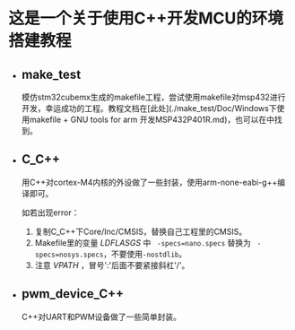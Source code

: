 # 这是一个关于使用C++开发MCU的环境搭建教程

* ## make_test

	模仿stm32cubemx生成的makefile工程，尝试使用makefile对msp432进行开发，幸运成功的工程。教程文档在[此处](./make_test/Doc/Windows下使用makefile + GNU tools for arm 开发MSP432P401R.md)，也可以在中找到。

* ## C_C++

	用C++对cortex-M4内核的外设做了一些封装，使用arm-none-eabi-g++编译即可。
	
	如若出现error：
	
	1. 复制C_C++下Core/Inc/CMSIS，替换自己工程里的CMSIS。
	2. Makefile里的变量 _LDFLASGS_ 中 ` -specs=nano.specs` 替换为 ` -specs=nosys.specs`，不要使用`-nostdlib`。
	3. 注意 _VPATH_ ，冒号':'后面不要紧接斜杠'/'。

* ## pwm_device_C++

	C++对UART和PWM设备做了一些简单封装。
